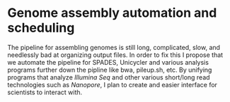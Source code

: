 # Genome assembly automation and scheduling

The pipeline for assembling genomes is still long, complicated, slow, and needlessly bad at organizing output files. In order to fix this I propose that we
automate the pipeline for SPADES, Unicycler and various analysis programs further down the pipline like bwa, pileup.sh, etc. By unifying programs that
analyze *Illumina Seq* and other various short/long read technologies such as *Nanopore*, I plan to create and easier interface for scientists to interact 
with.
